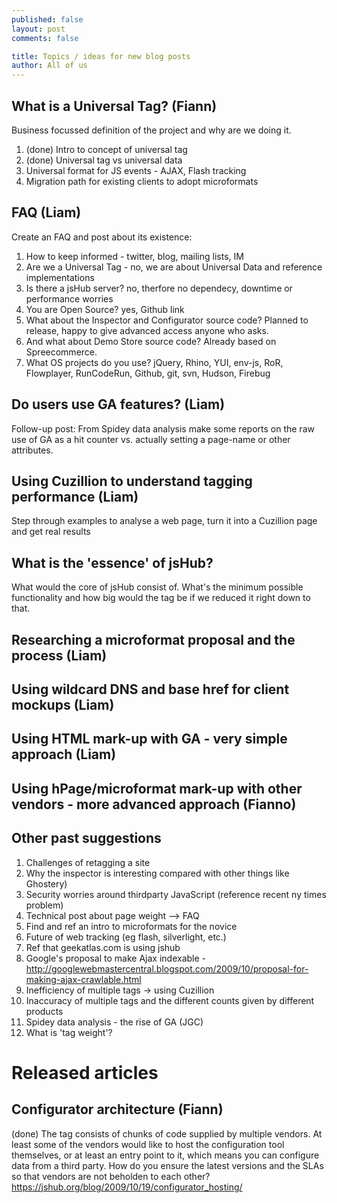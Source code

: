 ```yaml
---
published: false
layout: post
comments: false

title: Topics / ideas for new blog posts
author: All of us
--- 
```


## What is a Universal Tag? (Fiann)
Business focussed definition of the project and why are we doing it.
 1. (done) Intro to concept of universal tag
 2. (done) Universal tag vs universal data
 3. Universal format for JS events - AJAX, Flash tracking
 4. Migration path for existing clients to adopt microformats

## FAQ (Liam)
Create an FAQ and post about its existence:
 1. How to keep informed - twitter, blog, mailing lists, IM
 2. Are we a Universal Tag - no, we are about Universal Data and reference implementations
 3. Is there a jsHub server? no, therfore no dependecy, downtime or performance worries
 4. You are Open Source? yes, Github link
 5. What about the Inspector and Configurator source code? Planned to release, happy to give advanced access anyone who asks.
 6. And what about Demo Store source code? Already based on Spreecommerce.
 7. What OS projects do you use? jQuery, Rhino, YUI, env-js, RoR, Flowplayer, RunCodeRun, Github, git, svn, Hudson, Firebug

## Do users use GA features? (Liam)
Follow-up post: From Spidey data analysis make some reports on the raw use of GA as a hit counter vs. actually setting a page-name or other attributes.

## Using Cuzillion to understand tagging performance (Liam)
Step through examples to analyse a web page, turn it into a Cuzillion page and get real results

## What is the 'essence' of jsHub?
What would the core of jsHub consist of. What's the minimum possible functionality and how big would the tag be if we reduced it right down to that.

## Researching a microformat proposal and the process (Liam)
## Using wildcard DNS and base href for client mockups (Liam)
## Using HTML mark-up with GA - very simple approach (Liam)
## Using hPage/microformat mark-up with other vendors - more advanced approach (Fianno)

## Other past suggestions

 1. Challenges of retagging a site
 2. Why the inspector is interesting compared with other things like Ghostery)
 3. Security worries around thirdparty JavaScript (reference recent ny times problem) 
 4. Technical post about page weight --> FAQ
 5. Find and ref an intro to microformats for the novice
 6. Future of web tracking (eg flash, silverlight, etc.)
 7. Ref that geekatlas.com is using jshub
 8. Google's proposal to make Ajax indexable - http://googlewebmastercentral.blogspot.com/2009/10/proposal-for-making-ajax-crawlable.html
 9. Inefficiency of multiple tags -> using Cuzillion
 10. Inaccuracy of multiple tags and the different counts given by different products
 11. Spidey data analysis - the rise of GA (JGC)
 13. What is 'tag weight'?


# Released articles

## Configurator architecture (Fiann)
(done) The tag consists of chunks of code supplied by multiple vendors. At least some of the vendors would like to host the configuration tool themselves, or at least an entry point to it, which means you can configure data from a third party. How do you ensure the latest versions and the SLAs so that vendors are not beholden to each other?
https://jshub.org/blog/2009/10/19/configurator_hosting/
